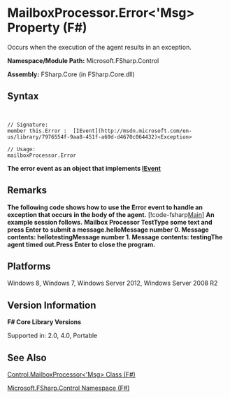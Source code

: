 # MailboxProcessor.Error<'Msg> Property (F#)

Occurs when the execution of the agent results in an exception.

**Namespace/Module Path:** Microsoft.FSharp.Control

**Assembly:** FSharp.Core (in FSharp.Core.dll)


## Syntax


```


// Signature:
member this.Error :  [IEvent](http://msdn.microsoft.com/en-us/library/7976554f-9aa8-451f-a69d-d4670c064432)<Exception>

// Usage:
mailboxProcessor.Error

```


**The error event as an object that implements [IEvent](http://msdn.microsoft.com/en-us/library/7976554f-9aa8-451f-a69d-d4670c064432)**
## Remarks
**The following code shows how to use the Error event to handle an exception that occurs in the body of the agent.**
[!code-fsharp[Main](snippets/fsmailboxprocessor/snippet23.fs)]
**An example session follows.**
**Mailbox Processor TestType some text and press Enter to submit a message.helloMessage number 0. Message contents: hellotestingMessage number 1. Message contents: testingThe agent timed out.Press Enter to close the program.**
## Platforms
Windows 8, Windows 7, Windows Server 2012, Windows Server 2008 R2


## Version Information
**F# Core Library Versions**

Supported in: 2.0, 4.0, Portable




## See Also
[Control.MailboxProcessor&#60;'Msg&#62; Class &#40;F&#35;&#41;](Control.MailboxProcessor%5B%27Msg%5D-Class-%5BFSharp%5D.md)

[Microsoft.FSharp.Control Namespace &#40;F&#35;&#41;](Microsoft.FSharp.Control-Namespace-%5BFSharp%5D.md)

